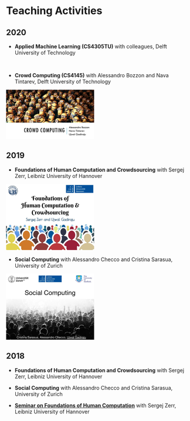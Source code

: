 # Teaching Activities

## 2020

- **Applied Machine Learning (CS4305TU)** with colleagues, Delft University of Technology
<a href="https://studiegids.tudelft.nl/a101_displayCourse.do?course_id=56615">        
<img src="https://images.unsplash.com/photo-1501526029524-a8ea952b15be?ixlib=rb-1.2.1&ixid=eyJhcHBfaWQiOjEyMDd9&auto=format&fit=crop&w=1350&q=80" alt="" width="240">
</a>

- **Crowd Computing (CS4145)** with Alessandro Bozzon and Nava Tintarev, Delft University of Technology
<a href="https://studiegids.tudelft.nl/a101_displayCourse.do?course_id=51132">        
<img src="CS4145.png" alt="CS4145" width="240">
</a>

## 2019

- **Foundations of Human Computation and Crowdsourcing** with Sergej Zerr, Leibniz University of Hannover
<a href="https://www2.kbs.uni-hannover.de/411.html">
<img src="fhcc.jpg" alt="fhcc" width="240">
</a>

- **Social Computing** with Alessandro Checco and Cristina Sarasua, University of Zurich <br>
<img src="social_computing.jpg" alt="Social Computing" width="240">


## 2018

- **Foundations of Human Computation and Crowdsourcing** with Sergej Zerr, Leibniz University of Hannover

- **Social Computing** with Alessandro Checco and Cristina Sarasua, University of Zurich

- **[Seminar on Foundations of Human Computation](https://www2.kbs.uni-hannover.de/hcomp-seminar.html)** with Sergej Zerr, Leibniz University of Hannover

